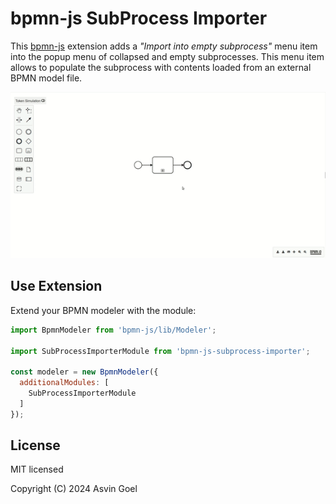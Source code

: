 # bpmn-js SubProcess Importer

This [bpmn-js](https://github.com/bpmn-io/bpmn-js) extension adds a *"Import into empty subprocess"* menu item into the popup menu of collapsed and empty subprocesses. This menu item allows to populate the subprocess with contents loaded from an external BPMN model file.

![bpmn-js subprocess importer in action](./demo.gif)


## Use Extension

Extend your BPMN modeler with the module:

```javascript
import BpmnModeler from 'bpmn-js/lib/Modeler';

import SubProcessImporterModule from 'bpmn-js-subprocess-importer';

const modeler = new BpmnModeler({
  additionalModules: [
    SubProcessImporterModule
  ]
});
```

## License

MIT licensed

Copyright (C) 2024 Asvin Goel
